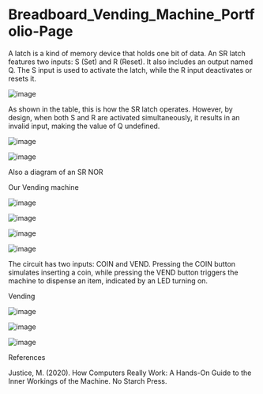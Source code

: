 # Breadboard_Vending_Machine_Portfolio-Page
A latch is a kind of memory device that holds one bit of data. An SR latch features two inputs: S (Set) and R (Reset). It also includes an output named Q. The S input is used to activate the latch, while the R input deactivates or resets it.

![image](https://github.com/user-attachments/assets/531e081d-fd2f-4f43-bbf5-f12ff0dd4175)

As shown in the table, this is how the SR latch operates. However, by design, when both S and R are activated simultaneously, it results in an invalid input, making the value of Q undefined.

![image](https://github.com/user-attachments/assets/e49edd61-9bde-40d7-8cad-2c89f405a5f1)

![image](https://github.com/user-attachments/assets/0dbc539b-417a-4c15-abd9-df1331a70ee4)

Also a diagram of an SR NOR 

Our Vending machine

![image](https://github.com/user-attachments/assets/1f2cbb1f-fc9f-4268-b4b8-36f7f80b5f11)

![image](https://github.com/user-attachments/assets/984526ce-f135-4dce-b7fa-409a5a690b73)

![image](https://github.com/user-attachments/assets/74b425e8-ecdf-47a3-8d79-e33d8724032f)

![image](https://github.com/user-attachments/assets/b432eff1-0ea5-436e-b9be-5bebf28f3340)

The circuit has two inputs: COIN and VEND. Pressing the COIN button simulates inserting a coin, while pressing the VEND button triggers the machine to dispense an item, indicated by an LED turning on.

Vending

![image](https://github.com/user-attachments/assets/1b38499f-b7af-4dc1-8785-1f60f5cc2147)

![image](https://github.com/user-attachments/assets/d749b637-7a7b-4585-9492-01121aa3abfa)

![image](https://github.com/user-attachments/assets/f5f4f1a5-343a-428f-820c-9eb456c0f7c6)

References

Justice, M. (2020). How Computers Really Work: A Hands-On Guide to the Inner Workings of the Machine. No Starch Press.
